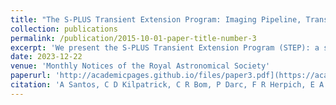 ```yaml
---
title: "The S-PLUS Transient Extension Program: Imaging Pipeline, Transient Identification, and Survey Optimization for Multi-Messenger Astronomy"
collection: publications
permalink: /publication/2015-10-01-paper-title-number-3
excerpt: 'We present the S-PLUS Transient Extension Program (STEP): a supernova and fast transient survey conducted in the southern hemisphere using data from the Southern Photometric Local Universe Survey (S-PLUS) Main Survey and the T80-South telescope. Transient astrophysical phenomena have a range of interest that goes through different fields of astrophysics and cosmology. With the detection of an electromagnetic counterpart to the gravitational wave (GW) event GW170817 from a binary neutron stars merger, new techniques and resources to study fast astrophysical transients in the multi-messenger context have increased. In this paper, we present the STEP overview, the SN follow-up data obtained, data reduction, analysis of new transients and deep learning algorithms to optimize transient candidate selection. Additionally, we present prospects and optimized strategy for the search of Gravitational Wave counterparts in the current LIGO/Virgo/Kagra observational run (O4) in the context of T80-South telescope.'
date: 2023-12-22
venue: 'Monthly Notices of the Royal Astronomical Society'
paperurl: 'http://academicpages.github.io/files/paper3.pdf](https://academic.oup.com/mnras/article/529/1/59/7608535'
citation: 'A Santos, C D Kilpatrick, C R Bom, P Darc, F R Herpich, E A D Lacerda, M J Sartori, A Alvarez-Candal, C Mendes de Oliveira, A Kanaan, T Ribeiro, W Schoenell, The S-PLUS Transient Extension Program: imaging pipeline, transient identification, and survey optimization for multimessenger astronomy, Monthly Notices of the Royal Astronomical Society, Volume 529, Issue 1, March 2024, Pages 59–73,'
---
```

